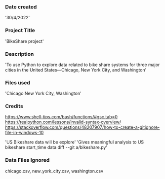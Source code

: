 ### Date created
'30/4/2022'

### Project Title
'BikeShare project'

### Description
'To use Python to explore data related to bike share systems for three major cities in the United States—Chicago, New York City, and Washington'

### Files used
'Chicago New York City, Washington'

### Credits
https://www.shell-tips.com/bash/functions/#gsc.tab=0
https://realpython.com/lessons/invalid-syntax-overview/
https://stackoverflow.com/questions/48207907/how-to-create-a-gitignore-file-in-windows-10


'US Bikeshare data will be explore'
'Gives meaningful analysis to US bikeshare start_time data diff --git a/bikeshare.py'

### Data Files Ignored
chicago.csv, new_york_city.csv, washington.csv
